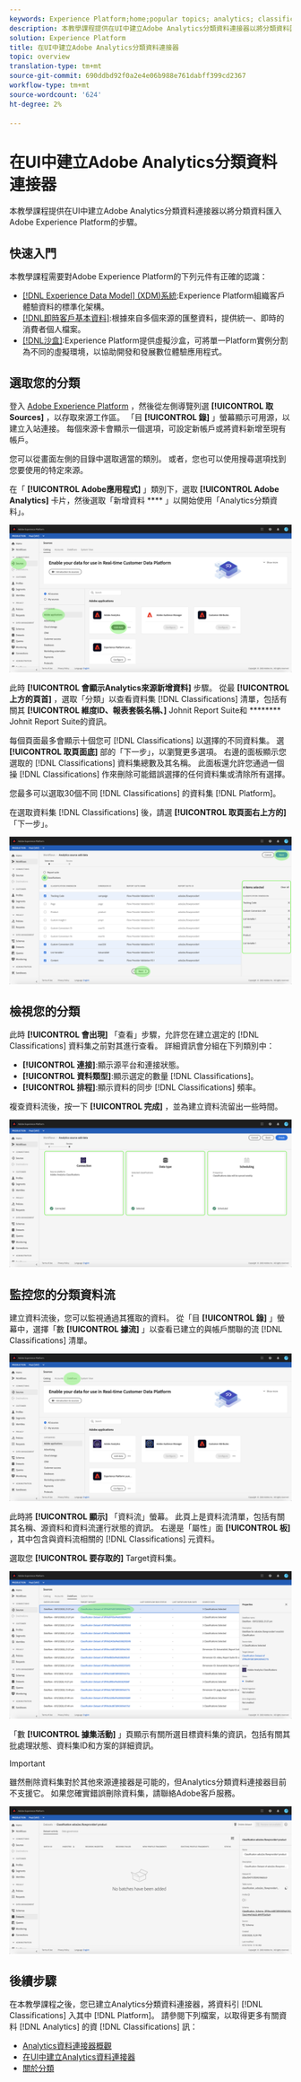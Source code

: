 ```yaml
---
keywords: Experience Platform;home;popular topics; analytics; classifications
description: 本教學課程提供在UI中建立Adobe Analytics分類資料連接器以將分類資料匯入Adobe Experience Platform的步驟。
solution: Experience Platform
title: 在UI中建立Adobe Analytics分類資料連接器
topic: overview
translation-type: tm+mt
source-git-commit: 690ddbd92f0a2e4e06b988e761dabff399cd2367
workflow-type: tm+mt
source-wordcount: '624'
ht-degree: 2%

---
```



# 在UI中建立Adobe Analytics分類資料連接器

本教學課程提供在UI中建立Adobe Analytics分類資料連接器以將分類資料匯入Adobe Experience Platform的步驟。

## 快速入門

本教學課程需要對Adobe Experience Platform的下列元件有正確的認識：

* [[!DNL Experience Data Model] (XDM)系統](../../../../../xdm/home.md):Experience Platform組織客戶體驗資料的標準化架構。
* [[!DNL即時客戶基本資料]](../../../../../profile/home.md):根據來自多個來源的匯整資料，提供統一、即時的消費者個人檔案。
* [[!DNL沙盒]](../../../../../sandboxes/home.md):Experience Platform提供虛擬沙盒，可將單一Platform實例分割為不同的虛擬環境，以協助開發和發展數位體驗應用程式。

## 選取您的分類

登入 [Adobe Experience Platform](https://platform.adobe.com) ，然後從左側導覽列選 **[!UICONTROL 取Sources]** ，以存取來源工作區。 「目 **[!UICONTROL 錄]** 」螢幕顯示可用源，以建立入站連接。 每個來源卡會顯示一個選項，可設定新帳戶或將資料新增至現有帳戶。

您可以從畫面左側的目錄中選取適當的類別。 或者，您也可以使用搜尋選項找到您要使用的特定來源。

在「 **[!UICONTROL Adobe應用程式]** 」類別下，選取 **[!UICONTROL Adobe Analytics]** 卡片，然後選取「新增資料 **** 」以開始使用「Analytics分類資料」。

![](../../../../images/tutorials/create/classifications/catalog.png)

此時 **[!UICONTROL 會顯示Analytics來源新增資料]** 步驟。 從最 **[!UICONTROL 上方的頁首]** ，選取「分類」以查看資料集 [!DNL Classifications] 清單，包括有關其 **[!UICONTROL 維度ID、報表套裝名稱、]** Johnit Report Suite和 ******** Johnit Report Suite的資訊。

每個頁面最多會顯示十個您可 [!DNL Classifications] 以選擇的不同資料集。 選 **[!UICONTROL 取頁面底]** 部的「下一步」，以瀏覽更多選項。 右邊的面板顯示您選取的 [!DNL Classifications] 資料集總數及其名稱。 此面板還允許您通過一個操 [!DNL Classifications] 作來刪除可能錯誤選擇的任何資料集或清除所有選擇。

您最多可以選取30個不同 [!DNL Classifications] 的資料集 [!DNL Platform]。

在選取資料集 [!DNL Classifications] 後，請選 **[!UICONTROL 取頁面右上方的]** 「下一步」。

![](../../../../images/tutorials/create/classifications/add-data.png)

## 檢視您的分類

此時 **[!UICONTROL 會出現]** 「查看」步驟，允許您在建立選定的 [!DNL Classifications] 資料集之前對其進行查看。 詳細資訊會分組在下列類別中：

* **[!UICONTROL 連接]**:顯示源平台和連接狀態。
* **[!UICONTROL 資料類型]**:顯示選定的數量 [!DNL Classifications]。
* **[!UICONTROL 排程]**:顯示資料的同步 [!DNL Classifications] 頻率。

複查資料流後，按一下 **[!UICONTROL 完成]** ，並為建立資料流留出一些時間。

![](../../../../images/tutorials/create/classifications/review.png)

## 監控您的分類資料流

建立資料流後，您可以監視通過其獲取的資料。 從「目 **[!UICONTROL 錄]** 」螢幕中，選擇「數 **[!UICONTROL 據流]** 」以查看已建立的與帳戶關聯的流 [!DNL Classifications] 清單。

![](../../../../images/tutorials/create/classifications/dataflows.png)

此時將 **[!UICONTROL 顯示]** 「資料流」螢幕。 此頁上是資料流清單，包括有關其名稱、源資料和資料流運行狀態的資訊。 右邊是「屬性」面 **[!UICONTROL 板]** ，其中包含與資料流相關的 [!DNL Classifications] 元資料。

選取您 **[!UICONTROL 要存取的]** Target資料集。

![](../../../../images/tutorials/create/classifications/list-of-dataflows.png)

「數 **[!UICONTROL 據集活動]** 」頁顯示有關所選目標資料集的資訊，包括有關其批處理狀態、資料集ID和方案的詳細資訊。

>[!IMPORTANT]
>
>雖然刪除資料集對於其他來源連接器是可能的，但Analytics分類資料連接器目前不支援它。 如果您確實錯誤刪除資料集，請聯絡Adobe客戶服務。

![](../../../../images/tutorials/create/classifications/dataset.png)


## 後續步驟

在本教學課程之後，您已建立Analytics分類資料連接器，將資料引 [!DNL Classifications] 入其中 [!DNL Platform]。 請參閱下列檔案，以取得更多有關資料 [!DNL Analytics] 的資 [!DNL Classifications] 訊：

* [Analytics資料連接器概觀](../../../../connectors/adobe-applications/analytics.md)
* [在UI中建立Analytics資料連接器](./analytics.md)
* [關於分類](https://docs.adobe.com/content/help/zh-Hant/analytics/components/classifications/c-classifications.html#)